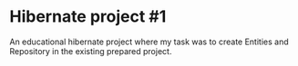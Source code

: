 # Hibernate project #1

An educational hibernate project where my task was to create Entities and Repository in the existing prepared project.
